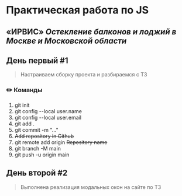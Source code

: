 # Практическая работа по JS
## __«ИРВИС»__ _Остекление балконов и лоджий в Москве и Московской области_

## День первый #1 
> Настраиваем сборку проекта и разбираемся с ТЗ
### ✏️ Команды
1. git init
2. git config --local user.name
3. git config --local user.email
4. git add .
5. git commit -m "..."
6. ~~Add repository in Github~~
7. git remote add origin ~~Repository name~~
8. git branch -M main
9. git push -u origin main

## День второй #2
> Выполнена реализация модальных окон на сайте по ТЗ
